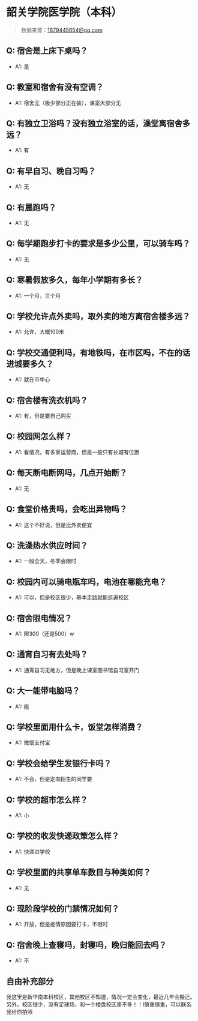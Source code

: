 # 韶关学院医学院（本科）

> 数据来源：1679445654@qq.com

## Q: 宿舍是上床下桌吗？

- A1: 是

## Q: 教室和宿舍有没有空调？

- A1: 宿舍无（极少部分正在装），课室大部分无

## Q: 有独立卫浴吗？没有独立浴室的话，澡堂离宿舍多远？

- A1: 有

## Q: 有早自习、晚自习吗？

- A1: 无

## Q: 有晨跑吗？

- A1: 无

## Q: 每学期跑步打卡的要求是多少公里，可以骑车吗？

- A1: 无

## Q: 寒暑假放多久，每年小学期有多长？

- A1: 一个月，三个月

## Q: 学校允许点外卖吗，取外卖的地方离宿舍楼多远？

- A1: 允许，大概100米

## Q: 学校交通便利吗，有地铁吗，在市区吗，不在的话进城要多久？

- A1: 就在市中心

## Q: 宿舍楼有洗衣机吗？

- A1: 有，但是要自己购买

## Q: 校园网怎么样？

- A1: 看情况，有多家运营商，但是一般只有长城有位置

## Q: 每天断电断网吗，几点开始断？

- A1: 无

## Q: 食堂价格贵吗，会吃出异物吗？

- A1: 这个不好说，但是比外卖便宜

## Q: 洗澡热水供应时间？

- A1: 一般全天，冬季会限时

## Q: 校园内可以骑电瓶车吗，电池在哪能充电？

- A1: 可以，但是校区很少，基本走路就能逛遍校区

## Q: 宿舍限电情况？

- A1: 限300（还是500）w

## Q: 通宵自习有去处吗？

- A1: 通宵自习无地方，但是晚上课室图书馆自习室开门

## Q: 大一能带电脑吗？

- A1: 能

## Q: 学校里面用什么卡，饭堂怎样消费？

- A1: 微信支付宝

## Q: 学校会给学生发银行卡吗？

- A1: 不会，但是定向招生的同学要

## Q: 学校的超市怎么样？

- A1: 小

## Q: 学校的收发快递政策怎么样？

- A1: 快递进学校

## Q: 学校里面的共享单车数目与种类如何？

- A1: 无

## Q: 现阶段学校的门禁情况如何？

- A1: 开放，但是疫情原因要打卡，不限时

## Q: 宿舍晚上查寝吗，封寝吗，晚归能回去吗？

- A1: 不

## 自由补充部分

我这里是新华南本科校区，其他校区不知道，情况一定会变化，最近几年会搬迁。另外，校区很少，没有足球场，和一个楼盘校区差不多！！Ⅰ慎重慎重，可以联系我给你拍照